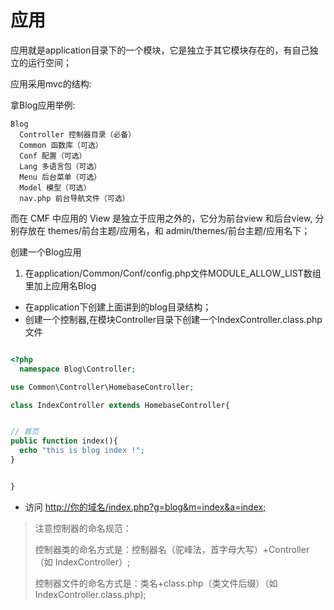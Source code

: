 # 应用

应用就是application目录下的一个模块，它是独立于其它模块存在的，有自己独立的运行空间；

应用采用mvc的结构:

拿Blog应用举例:

```
Blog
  Controller 控制器目录（必备）
  Common 函数库（可选）
  Conf 配置（可选）
  Lang 多语言包（可选）
  Menu 后台菜单（可选）
  Model 模型（可选）
  nav.php 前台导航文件（可选）
```

而在 CMF 中应用的 View 是独立于应用之外的，它分为前台view 和后台view,  分别存放在 themes\/前台主题\/应用名，和 admin\/themes\/前台主题\/应用名下；

创建一个Blog应用
1. 在application\/Common\/Conf\/config.php文件MODULE\_ALLOW\_LIST数组里加上应用名Blog

* 在application下创建上面讲到的blog目录结构；
* 创建一个控制器,在模块Controller目录下创建一个IndexController.class.php文件

```php

<?php
  namespace Blog\Controller;

use Common\Controller\HomebaseController;

class IndexController extends HomebaseController{


// 首页
public function index(){
  echo "this is blog index !";
}


}

```

* 访问 [http:\/\/你的域名\/index.php?g=blog&m=index&a=index;]()

> 注意控制器的命名规范：
> 
> 控制器类的命名方式是：控制器名（驼峰法，首字母大写）+Controller （如 IndexController）;
> 
> 控制器文件的命名方式是：类名+class.php（类文件后缀）（如 IndexController.class.php\);

